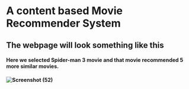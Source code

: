 # A content based Movie Recommender System

## The webpage will look something like this
#### Here we selected Spider-man 3 movie and that movie recommended 5 more similar movies.
#### ![Screenshot (52)](https://user-images.githubusercontent.com/108653307/209439135-57570663-1d15-4a00-bdc9-62206e777948.png)
